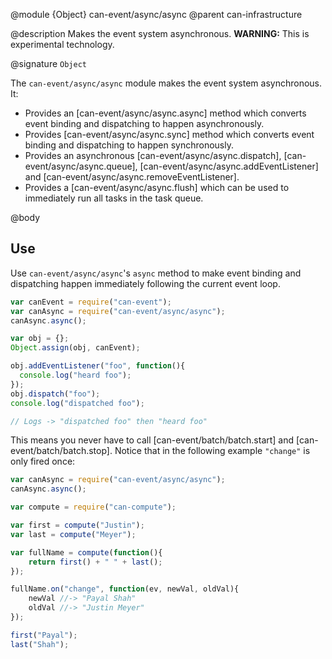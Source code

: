 @module {Object} can-event/async/async
@parent can-infrastructure

@description Makes the event system asynchronous. __WARNING:__ This is experimental technology.

@signature `Object`

The `can-event/async/async` module makes the event system asynchronous.  It:

 - Provides an [can-event/async/async.async] method which converts event binding and dispatching to happen asynchronously.
 - Provides [can-event/async/async.sync]  method which converts event binding and dispatching to happen synchronously.
 - Provides an asynchronous [can-event/async/async.dispatch], [can-event/async/async.queue],
  [can-event/async/async.addEventListener] and [can-event/async/async.removeEventListener].
 - Provides a [can-event/async/async.flush] which can be used to immediately run all tasks in the
   task queue.

@body

## Use

Use `can-event/async/async`'s `async` method to make event binding and
dispatching happen immediately following the current event loop.

```js
var canEvent = require("can-event");
var canAsync = require("can-event/async/async");
canAsync.async();

var obj = {};
Object.assign(obj, canEvent);

obj.addEventListener("foo", function(){
  console.log("heard foo");
});
obj.dispatch("foo");
console.log("dispatched foo");

// Logs -> "dispatched foo" then "heard foo"
```

This means you never have to call [can-event/batch/batch.start] and [can-event/batch/batch.stop]. Notice
that in the following example `"change"` is only fired once:

```js
var canAsync = require("can-event/async/async");
canAsync.async();

var compute = require("can-compute");

var first = compute("Justin");
var last = compute("Meyer");

var fullName = compute(function(){
	return first() + " " + last();
});

fullName.on("change", function(ev, newVal, oldVal){
	newVal //-> "Payal Shah"
	oldVal //-> "Justin Meyer"
});

first("Payal");
last("Shah");
```
